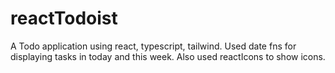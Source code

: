 # reactTodoist
A Todo application using react, typescript, tailwind.
Used date fns for displaying tasks in today and this week.
Also used reactIcons to show icons.

